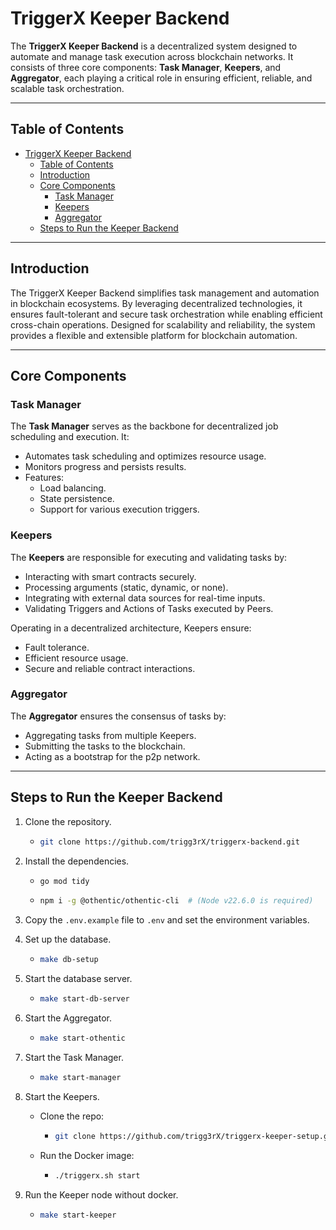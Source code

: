 # TriggerX Keeper Backend

The **TriggerX Keeper Backend** is a decentralized system designed to automate and manage task execution across blockchain networks. It consists of three core components: **Task Manager**, **Keepers**, and **Aggregator**, each playing a critical role in ensuring efficient, reliable, and scalable task orchestration.

---

## Table of Contents

- [TriggerX Keeper Backend](#triggerx-keeper-backend)
  - [Table of Contents](#table-of-contents)
  - [Introduction](#introduction)
  - [Core Components](#core-components)
    - [Task Manager](#task-manager)
    - [Keepers](#keepers)
    - [Aggregator](#aggregator)
  - [Steps to Run the Keeper Backend](#steps-to-run-the-keeper-backend)

---

## Introduction

The TriggerX Keeper Backend simplifies task management and automation in blockchain ecosystems. By leveraging decentralized technologies, it ensures fault-tolerant and secure task orchestration while enabling efficient cross-chain operations. Designed for scalability and reliability, the system provides a flexible and extensible platform for blockchain automation.

---

## Core Components

### Task Manager

The **Task Manager** serves as the backbone for decentralized job scheduling and execution. It:
- Automates task scheduling and optimizes resource usage.
- Monitors progress and persists results.
- Features:
  - Load balancing.
  - State persistence.
  - Support for various execution triggers.
  
### Keepers

The **Keepers** are responsible for executing and validating tasks by:
- Interacting with smart contracts securely.
- Processing arguments (static, dynamic, or none).
- Integrating with external data sources for real-time inputs.
- Validating Triggers and Actions of Tasks executed by Peers.

Operating in a decentralized architecture, Keepers ensure:
- Fault tolerance.
- Efficient resource usage.
- Secure and reliable contract interactions.

### Aggregator

The **Aggregator** ensures the consensus of tasks by:
- Aggregating tasks from multiple Keepers.
- Submitting the tasks to the blockchain.
- Acting as a bootstrap for the p2p network.

---

## Steps to Run the Keeper Backend

1. Clone the repository.
     - ```sh
       git clone https://github.com/trigg3rX/triggerx-backend.git
       ```
2. Install the dependencies.
     - ```sh
       go mod tidy
       ```
     - ```sh
       npm i -g @othentic/othentic-cli  # (Node v22.6.0 is required)
       ```
3. Copy the `.env.example` file to `.env` and set the environment variables.

4. Set up the database.
   - ```sh
     make db-setup
     ```

5. Start the database server.
   - ```sh
     make start-db-server
     ```

6. Start the Aggregator.
   - ```sh
     make start-othentic
     ```

7. Start the Task Manager.
   - ```sh
     make start-manager
     ```

7. Start the Keepers.
   - Clone the repo:
     - ```sh
       git clone https://github.com/trigg3rX/triggerx-keeper-setup.git
       ```
   - Run the Docker image:
     - ```sh
       ./triggerx.sh start
       ```

8. Run the Keeper node without docker.
   - ```sh
     make start-keeper
     ```
